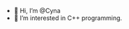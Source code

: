- 👋 Hi, I’m @Cyna
- 👀 I’m interested in C++ programming.


<!---
Cyna/Cyna is a ✨ special ✨ repository because its `README.md` (this file) appears on your GitHub profile.
You can click the Preview link to take a look at your changes.
--->
